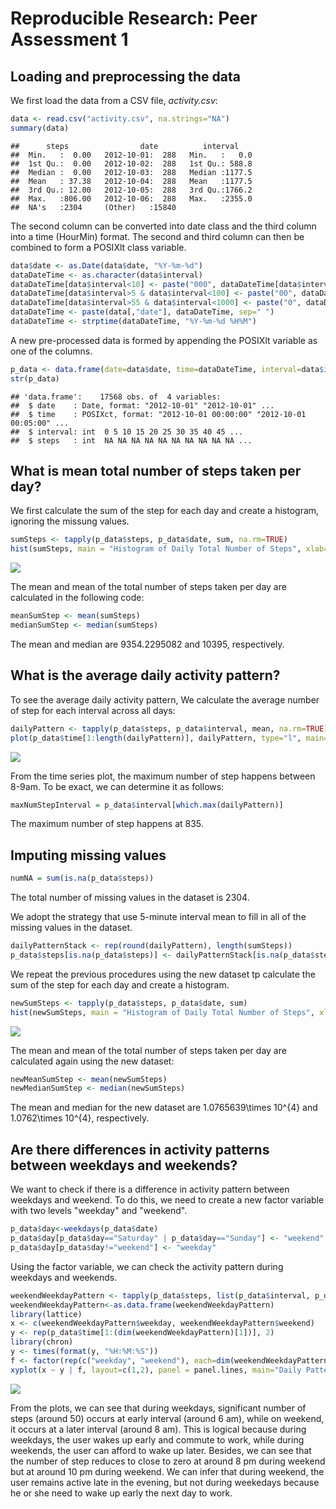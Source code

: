 # Reproducible Research: Peer Assessment 1



## Loading and preprocessing the data
We first load the data from a CSV file, *activity.csv*: 


```r
data <- read.csv("activity.csv", na.strings="NA")
summary(data)
```

```
##      steps                date          interval     
##  Min.   :  0.00   2012-10-01:  288   Min.   :   0.0  
##  1st Qu.:  0.00   2012-10-02:  288   1st Qu.: 588.8  
##  Median :  0.00   2012-10-03:  288   Median :1177.5  
##  Mean   : 37.38   2012-10-04:  288   Mean   :1177.5  
##  3rd Qu.: 12.00   2012-10-05:  288   3rd Qu.:1766.2  
##  Max.   :806.00   2012-10-06:  288   Max.   :2355.0  
##  NA's   :2304     (Other)   :15840
```

The second column can be converted into date class and the third column into a time (HourMin) format. The second and third column can then be combined to form a POSIXlt class variable. 


```r
data$date <- as.Date(data$date, "%Y-%m-%d")
dataDateTime <- as.character(data$interval)
dataDateTime[data$interval<10] <- paste("000", dataDateTime[data$interval<10], sep="")
dataDateTime[data$interval>5 & data$interval<100] <- paste("00", dataDateTime[data$interval>5 & data$interval<100], sep="")
dataDateTime[data$interval>55 & data$interval<1000] <- paste("0", dataDateTime[data$interval>55 & data$interval<1000], sep="")
dataDateTime <- paste(data[,"date"], dataDateTime, sep=" ")
dataDateTime <- strptime(dataDateTime, "%Y-%m-%d %H%M")
```

A new pre-processed data is formed by appending the POSIXlt variable as one of the columns.


```r
p_data <- data.frame(date=data$date, time=dataDateTime, interval=data$interval, steps=data$steps)
str(p_data)
```

```
## 'data.frame':	17568 obs. of  4 variables:
##  $ date    : Date, format: "2012-10-01" "2012-10-01" ...
##  $ time    : POSIXct, format: "2012-10-01 00:00:00" "2012-10-01 00:05:00" ...
##  $ interval: int  0 5 10 15 20 25 30 35 40 45 ...
##  $ steps   : int  NA NA NA NA NA NA NA NA NA NA ...
```

## What is mean total number of steps taken per day?

We first calculate the sum of the step for each day and create a histogram, ignoring the missung values. 


```r
sumSteps <- tapply(p_data$steps, p_data$date, sum, na.rm=TRUE)
hist(sumSteps, main = "Histogram of Daily Total Number of Steps", xlab="Daily Total Number of Steps")
```

![](./PA1_template_files/figure-html/sumStepHistogram-1.png) 

The mean and mean of the total number of steps taken per day are calculated in the following code: 


```r
meanSumStep <- mean(sumSteps)
medianSumStep <- median(sumSteps)
```

The mean and median are 9354.2295082 and 10395, respectively. 

## What is the average daily activity pattern?

To see the average daily activity pattern, We calculate the average number of step for each interval across all days:


```r
dailyPattern <- tapply(p_data$steps, p_data$interval, mean, na.rm=TRUE)
plot(p_data$time[1:length(dailyPattern)], dailyPattern, type="l", main="Daily Pattern", xlab="Interval", ylab="Average Number of Step")
```

![](./PA1_template_files/figure-html/dailyPattern-1.png) 

From the time series plot, the maximum number of step happens between 8-9am. To be exact, we can determine it as follows:


```r
maxNumStepInterval = p_data$interval[which.max(dailyPattern)]
```

The maximum number of step happens at 835.

## Imputing missing values


```r
numNA = sum(is.na(p_data$steps))
```
The total number of missing values in the dataset is 2304.

We adopt the strategy that use 5-minute interval mean to fill in all of the missing values in the dataset.


```r
dailyPatternStack <- rep(round(dailyPattern), length(sumSteps))
p_data$steps[is.na(p_data$steps)] <- dailyPatternStack[is.na(p_data$steps)]
```

We repeat the previous procedures using the new dataset tp calculate the sum of the step for each day and create a histogram. 


```r
newSumSteps <- tapply(p_data$steps, p_data$date, sum)
hist(newSumSteps, main = "Histogram of Daily Total Number of Steps", xlab="Daily Total Number of Steps")
```

![](./PA1_template_files/figure-html/newSumStepHistogram-1.png) 

The mean and mean of the total number of steps taken per day are calculated again using the new dataset: 


```r
newMeanSumStep <- mean(newSumSteps)
newMedianSumStep <- median(newSumSteps)
```

The mean and median for the new dataset are 1.0765639\times 10^{4} and 1.0762\times 10^{4}, respectively.

## Are there differences in activity patterns between weekdays and weekends?

We want to check if there is a difference in activity pattern between weekdays and weekend. To do this, we need to create a new factor variable with two levels "weekday" and "weekend".


```r
p_data$day<-weekdays(p_data$date)
p_data$day[p_data$day=="Saturday" | p_data$day=="Sunday"] <- "weekend"
p_data$day[p_data$day!="weekend"] <- "weekday"
```

Using the factor variable, we can check the activity pattern during weekdays and weekends.


```r
weekendWeekdayPattern <- tapply(p_data$steps, list(p_data$interval, p_data$day), mean)
weekendWeekdayPattern<-as.data.frame(weekendWeekdayPattern)
library(lattice)
x <- c(weekendWeekdayPattern$weekday, weekendWeekdayPattern$weekend)
y <- rep(p_data$time[1:(dim(weekendWeekdayPattern)[1])], 2)
library(chron)
y <- times(format(y, "%H:%M:%S"))
f <- factor(rep(c("weekday", "weekend"), each=dim(weekendWeekdayPattern)[1]))
xyplot(x ~ y | f, layout=c(1,2), panel = panel.lines, main="Daily Pattern", xlab="Interval", ylab="Average Number of Step")
```

![](./PA1_template_files/figure-html/weekendWeekdayPattern-1.png) 

From the plots, we can see that during weekdays, significant number of steps (around 50) occurs at early interval (around 6 am), while on weekend, it occurs at a later interval (around 8 am). This is logical because during weekdays, the user wakes up early and commute to work, while during weekends, the user can afford to wake up later. Besides, we can see that the number of step reduces to close to zero at around 8 pm during weekend but at around 10 pm during weekend. We can infer that during weekend, the user remains active late in the evening, but not during weekedays because he or she need to wake up early the next day to work. 
